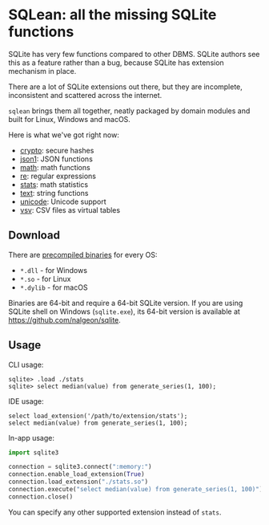 # SQLean: all the missing SQLite functions

SQLite has very few functions compared to other DBMS. SQLite authors see this as a feature rather than a bug, because SQLite has extension mechanism in place.

There are a lot of SQLite extensions out there, but they are incomplete, inconsistent and scattered across the internet.

`sqlean` brings them all together, neatly packaged by domain modules and built for Linux, Windows and macOS.

Here is what we've got right now:

-   [crypto](docs/crypto.md): secure hashes
-   [json1](docs/json1.md): JSON functions
-   [math](docs/math.md): math functions
-   [re](docs/re.md): regular expressions
-   [stats](docs/stats.md): math statistics
-   [text](docs/text.md): string functions
-   [unicode](docs/unicode.md): Unicode support
-   [vsv](docs/vsv.md): CSV files as virtual tables

## Download

There are [precompiled binaries](https://github.com/nalgeon/sqlean/releases/latest) for every OS:

-   `*.dll` - for Windows
-   `*.so` - for Linux
-   `*.dylib` - for macOS

Binaries are 64-bit and require a 64-bit SQLite version. If you are using SQLite shell on Windows (`sqlite.exe`), its 64-bit version is available at https://github.com/nalgeon/sqlite.

## Usage

CLI usage:

```
sqlite> .load ./stats
sqlite> select median(value) from generate_series(1, 100);
```

IDE usage:

```
select load_extension('/path/to/extension/stats');
select median(value) from generate_series(1, 100);
```

In-app usage:

```python
import sqlite3

connection = sqlite3.connect(":memory:")
connection.enable_load_extension(True)
connection.load_extension("./stats.so")
connection.execute("select median(value) from generate_series(1, 100)")
connection.close()
```

You can specify any other supported extension instead of `stats`.
